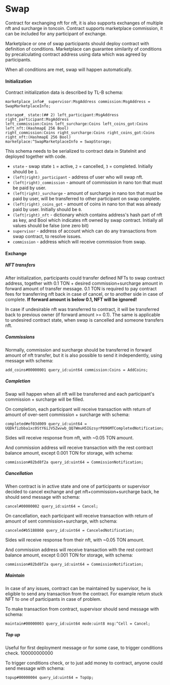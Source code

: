 # Swap
Contract for exchanging nft for nft, it is also supports exchanges of multiple nft and surcharge in toncoin. 
Contract supports marketplace commission, it can be included for any participant of exchange. 

Marketplace or one of swap participants should deploy contract with definition of conditions.
Marketplace can guarantee similarity of conditions by precalculating contract address using data which was agreed by participants.

When all conditions are met, swap will happen automatically.

#### Initialization
Contract initialization data is described by TL-B schema:
```tl-b
marketplace_info#_ supervisor:MsgAddress commission:MsgAddress = SwapMarketplaceInfo;

storage#_ state:(## 2) left_participant:MsgAddress right_participant:MsgAddress 
left_commission:Coins left_surcharge:Coins left_coins_got:Coins 
left_nft:(HashmapE 256 Bool)
right_commission:Coins right_surcharge:Coins right_coins_got:Coins
right_nft:(HashmapE 256 Bool)
marketplace:^SwapMarketplaceInfo = SwapStorage;
```
This schema needs to be serialized to contract data in StateInit and deployed together with code.

* `state` - swap state `1` = active, `2` = cancelled, `3` = completed. Initially should be `1`.
* `(left|right)_participant` - address of user who will swap nft.
* `(left|right)_commission` - amount of commission in nano ton that must be paid by user.
* `(left|right)_surcharge` - amount of surcharge in nano ton that must be paid by user, will be transferred to other participant on swap complete.
* `(left|right)_coins_got` - amount of coins in nano ton that was already paid by user. Initially should be `0`.
* `(left|right)_nft` - dictionary which contains address's hash part of nft as key, and Bool which indicates nft owned by swap contract. Initially all values should be false (one zero bit)
* `supervisor` - address of account which can do any transactions from swap contract, to resolve issues.
* `commission` - address which will receive commission from swap.

#### Exchange
##### NFT transfers
After initialization, participants could transfer defined NFTs to swap contract address, together with 0.1 TON + desired commission+surcharge amount in forward amount of transfer message. 
0.1 TON is required to pay contract fees for transferring nft back in case of cancel, or to another side in case of complete. **If forward amount is below 0.1, NFT will be ignored!**

In case if undesirable nft was transferred to contract, it will be transferred back to previous owner (if forward amount >= 0.1). The same is applicable to undesired contract state, when swap is cancelled and someone transfers nft.

##### Commissions
Normally, commission and surcharge should be transferred in forward amount of nft transfer, 
but it is also possible to send it independently, using message with schema: 
```tl-b
add_coins#00000001 query_id:uint64 commission:Coins = AddCoins;
```

##### Completion
Swap will happen when all nft will be transferred and each participant's commission + surcharge will be filled.

On completion, each participant will receive transaction with return of amount of over-sent commission + surcharge with schema:
```tl-b
completed#ef03d009 query_id:uint64 = UQDkfizbba1xc0StY6iJV5Zwvwb_QQ7WmuH5IGzsyrP896MTCompletedNotification;
```

Sides will receive response from nft, with ~0.05 TON amount.

And commission address will receive transaction with the rest contract balance amount, except 0.001 TON for storage, with schema:
```tl-b
commission#82bd8f2a query_id:uint64 = CommissionNotification;
```

##### Cancellation
When contract is in active state and one of participants or supervisor decided to cancel exchange and get nft+commission+surcharge back,
he should send message with schema:
```tl-b
cancel#00000002 query_id:uint64 = Cancel;
```

On cancellation, each participant will receive transaction with return of amount of sent commission+surcharge, with schema:
```tl-b
canceled#b5188860 query_id:uint64 = CanceledNotification;
```

Sides will receive response from their nft, with ~0.05 TON amount.

And commission address will receive transaction with the rest contract balance amount, except 0.001 TON for storage, with schema:
```tl-b
commission#82bd8f2a query_id:uint64 = CommissionNotification;
```

##### Maintain
In case of any issues, contract can be maintained by supervisor, he is eligible to send any transaction from the contract.
For example return stuck NFT to one of participants in case of problem.

To make transaction from contract, supervisor should send message with schema:
```tl-b
maintain#00000003 query_id:uint64 mode:uint8 msg:^Cell = Cancel;
```

##### Top up
Useful for first deployment message or for some case, to trigger conditions check.
100000000000

To trigger conditions check, or to just add money to contract, anyone could send message with schema:
```tl-b100000000000
topup#00000004 query_id:uint64 = TopUp;
```
